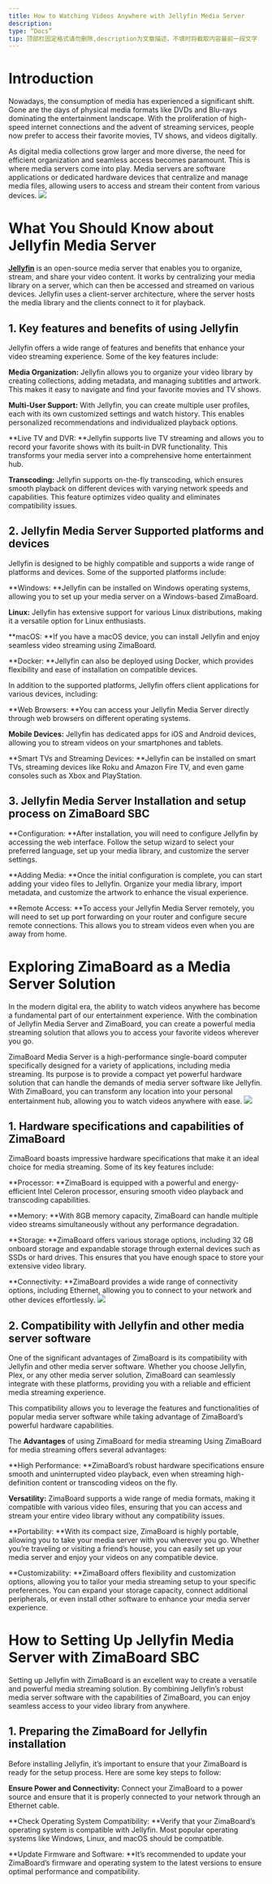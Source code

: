 ```yaml
---
title: How to Watching Videos Anywhere with Jellyfin Media Server
description:
type: “Docs”
tip: 顶部栏固定格式请勿删除,description为文章描述，不填时将截取内容最前一段文字
---
```

# Introduction
Nowadays, the consumption of media has experienced a significant shift. Gone are the days of physical media formats like DVDs and Blu-rays dominating the entertainment landscape. With the proliferation of high-speed internet connections and the advent of streaming services, people now prefer to access their favorite movies, TV shows, and videos digitally.

As digital media collections grow larger and more diverse, the need for efficient organization and seamless access becomes paramount. This is where media servers come into play. Media servers are software applications or dedicated hardware devices that centralize and manage media files, allowing users to access and stream their content from various devices.
![](https://manage.icewhale.io/api/static/docs/1726654101839_image.png)
#  What You Should Know about Jellyfin Media Server
[**Jellyfin**](https://jellyfin.org/) is an open-source media server that enables you to organize, stream, and share your video content. It works by centralizing your media library on a server, which can then be accessed and streamed on various devices. Jellyfin uses a client-server architecture, where the server hosts the media library and the clients connect to it for playback.
## 1. Key features and benefits of using Jellyfin
Jellyfin offers a wide range of features and benefits that enhance your video streaming experience. Some of the key features include:

**Media Organization:** Jellyfin allows you to organize your video library by creating collections, adding metadata, and managing subtitles and artwork. This makes it easy to navigate and find your favorite movies and TV shows.

**Multi-User Support:** With Jellyfin, you can create multiple user profiles, each with its own customized settings and watch history. This enables personalized recommendations and individualized playback options.

**Live TV and DVR: **Jellyfin supports live TV streaming and allows you to record your favorite shows with its built-in DVR functionality. This transforms your media server into a comprehensive home entertainment hub.

**Transcoding:** Jellyfin supports on-the-fly transcoding, which ensures smooth playback on different devices with varying network speeds and capabilities. This feature optimizes video quality and eliminates compatibility issues.

## 2. Jellyfin Media Server Supported platforms and devices
Jellyfin is designed to be highly compatible and supports a wide range of platforms and devices. Some of the supported platforms include:

**Windows: **Jellyfin can be installed on Windows operating systems, allowing you to set up your media server on a Windows-based ZimaBoard.

**Linux:** Jellyfin has extensive support for various Linux distributions, making it a versatile option for Linux enthusiasts.

**macOS: **If you have a macOS device, you can install Jellyfin and enjoy seamless video streaming using ZimaBoard.

**Docker: **Jellyfin can also be deployed using Docker, which provides flexibility and ease of installation on compatible devices.

In addition to the supported platforms, Jellyfin offers client applications for various devices, including:

**Web Browsers: **You can access your Jellyfin Media Server directly through web browsers on different operating systems.

**Mobile Devices:** Jellyfin has dedicated apps for iOS and Android devices, allowing you to stream videos on your smartphones and tablets.

**Smart TVs and Streaming Devices: **Jellyfin can be installed on smart TVs, streaming devices like Roku and Amazon Fire TV, and even game consoles such as Xbox and PlayStation.
##  3. Jellyfin Media Server Installation and setup process on ZimaBoard SBC
**Configuration: **After installation, you will need to configure Jellyfin by accessing the web interface. Follow the setup wizard to select your preferred language, set up your media library, and customize the server settings.

**Adding Media: **Once the initial configuration is complete, you can start adding your video files to Jellyfin. Organize your media library, import metadata, and customize the artwork to enhance the visual experience.

**Remote Access: **To access your Jellyfin Media Server remotely, you will need to set up port forwarding on your router and configure secure remote connections. This allows you to stream videos even when you are away from home.

# Exploring ZimaBoard as a Media Server Solution
In the modern digital era, the ability to watch videos anywhere has become a fundamental part of our entertainment experience. With the combination of Jellyfin Media Server and ZimaBoard, you can create a powerful media streaming solution that allows you to access your favorite videos wherever you go.

ZimaBoard Media Server is a high-performance single-board computer specifically designed for a variety of applications, including media streaming. Its purpose is to provide a compact yet powerful hardware solution that can handle the demands of media server software like Jellyfin. With ZimaBoard, you can transform any location into your personal entertainment hub, allowing you to watch videos anywhere with ease.
![](https://manage.icewhale.io/api/static/docs/1726655796881_image.png)
## 1. Hardware specifications and capabilities of ZimaBoard
ZimaBoard boasts impressive hardware specifications that make it an ideal choice for media streaming. Some of its key features include:

**Processor: **ZimaBoard is equipped with a powerful and energy-efficient Intel Celeron processor, ensuring smooth video playback and transcoding capabilities.

**Memory: **With 8GB memory capacity, ZimaBoard can handle multiple video streams simultaneously without any performance degradation.

**Storage: **ZimaBoard offers various storage options, including 32 GB onboard storage and expandable storage through external devices such as SSDs or hard drives. This ensures that you have enough space to store your extensive video library.

**Connectivity: **ZimaBoard provides a wide range of connectivity options, including Ethernet, allowing you to connect to your network and other devices effortlessly.
![](https://manage.icewhale.io/api/static/docs/1726655918001_image.png)
## 2. Compatibility with Jellyfin and other media server software
One of the significant advantages of ZimaBoard is its compatibility with Jellyfin and other media server software. Whether you choose Jellyfin, Plex, or any other media server solution, ZimaBoard can seamlessly integrate with these platforms, providing you with a reliable and efficient media streaming experience.

This compatibility allows you to leverage the features and functionalities of popular media server software while taking advantage of ZimaBoard’s powerful hardware capabilities.

The **Advantages** of using ZimaBoard for media streaming
Using ZimaBoard for media streaming offers several advantages:

**High Performance: **ZimaBoard’s robust hardware specifications ensure smooth and uninterrupted video playback, even when streaming high-definition content or transcoding videos on the fly.

**Versatility:** ZimaBoard supports a wide range of media formats, making it compatible with various video files, ensuring that you can access and stream your entire video library without any compatibility issues.

**Portability: **With its compact size, ZimaBoard is highly portable, allowing you to take your media server with you wherever you go. Whether you’re traveling or visiting a friend’s house, you can easily set up your media server and enjoy your videos on any compatible device.

**Customizability: **ZimaBoard offers flexibility and customization options, allowing you to tailor your media streaming setup to your specific preferences. You can expand your storage capacity, connect additional peripherals, or even install other software to enhance your media server experience.

# How to Setting Up Jellyfin Media Server with ZimaBoard SBC
Setting up Jellyfin with ZimaBoard is an excellent way to create a versatile and powerful media streaming solution. By combining Jellyfin’s robust media server software with the capabilities of ZimaBoard, you can enjoy seamless access to your video library from anywhere.
## 1. Preparing the ZimaBoard for Jellyfin installation
Before installing Jellyfin, it’s important to ensure that your ZimaBoard is ready for the setup process. Here are some key steps to follow:

**Ensure Power and Connectivity:** Connect your ZimaBoard to a power source and ensure that it is properly connected to your network through an Ethernet cable.

**Check Operating System Compatibility: **Verify that your ZimaBoard’s operating system is compatible with Jellyfin. Most popular operating systems like Windows, Linux, and macOS should be compatible.

**Update Firmware and Software: **It’s recommended to update your ZimaBoard’s firmware and operating system to the latest versions to ensure optimal performance and compatibility.